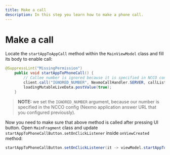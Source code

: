```yaml
---
title: Make a call
description: In this step you learn how to make a phone call.
---
```


# Make a call

Locate the `startAppToAppCall` method within the `MainViewModel` class and fill its body to enable call:

```java
@SuppressLint("MissingPermission")
    public void startAppToPhoneCall() {
        // Callee number is ignored because it is specified in NCCO config
        client.call("IGNORED_NUMBER", NexmoCallHandler.SERVER, callListener);
        loadingMutableLiveData.postValue(true);
    }
```

> **NOTE:** we set the `IGNORED_NUMBER` argument, because our number is specified in the NCCO config (Nexmo application answer URL that you configured previously).

Now you need to make sure that above method is called after pressing UI button. Open `MainFragment` class and update `startAppToPhoneCallButton.setOnClickListener` inside `onViewCreated` method:

```java
startAppToPhoneCallButton.setOnClickListener(it -> viewModel.startAppToPhoneCall());
```
